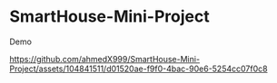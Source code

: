 # SmartHouse-Mini-Project
Demo

https://github.com/ahmedX999/SmartHouse-Mini-Project/assets/104841511/d01520ae-f9f0-4bac-90e6-5254cc07f0c8

